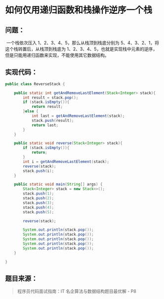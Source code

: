 # 如何仅用递归函数和栈操作逆序一个栈

## 问题：

​	一个栈依次压入 1、2、3、4、5，那么从栈顶到栈底分别为 5、4、3、2、1，将这个栈转置后，从栈顶到栈底为 1、2、3、4、5，也就是实现栈中元素的逆序，但是只能用递归函数来实现，不能使用其它数据结构。

## 实现代码：

```java
public class ReverseStack {

    public static int getAndRemoveLastElement(Stack<Integer> stack){
        int result = stack.pop();
        if (stack.isEmpty()){
            return result;
        }else {
            int last = getAndRemoveLastElement(stack);
            stack.push(result);
            return last;
        }
    }

    public static void reverse(Stack<Integer> stack){
        if (stack.isEmpty()){
            return;
        }
        int i = getAndRemoveLastElement(stack);
        reverse(stack);
        stack.push(i);
    }

    public static void main(String[] args) {
        Stack<Integer> stack = new Stack<>();
        stack.push(1);
        stack.push(2);
        stack.push(3);
        stack.push(4);
        stack.push(5);

        reverse(stack);

        System.out.println(stack.pop());
        System.out.println(stack.pop());
        System.out.println(stack.pop());
        System.out.println(stack.pop());
        System.out.println(stack.pop());
    }

}
```

## 题目来源：

> 程序员代码面试指南：IT 名企算法与数据结构题目最优解 - P8

